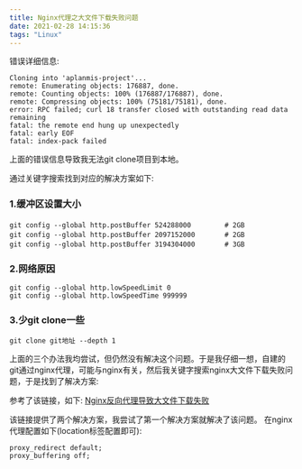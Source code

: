 ```yaml
---
title: Nginx代理之大文件下载失败问题
date: 2021-02-28 14:15:36
tags: "Linux"
---
```


错误详细信息:
```
Cloning into 'aplanmis-project'...
remote: Enumerating objects: 176887, done.
remote: Counting objects: 100% (176887/176887), done.
remote: Compressing objects: 100% (75181/75181), done.
error: RPC failed; curl 18 transfer closed with outstanding read data remaining
fatal: the remote end hung up unexpectedly
fatal: early EOF
fatal: index-pack failed

```
<!--more-->

上面的错误信息导致我无法git clone项目到本地。

通过关键字搜索找到对应的解决方案如下:

### 1.缓冲区设置大小
```
git config --global http.postBuffer 524288000 　　    # 2GB
git config --global http.postBuffer 2097152000　　    # 2GB
git config --global http.postBuffer 3194304000 　　   # 3GB
```

### 2.网络原因
```
git config --global http.lowSpeedLimit 0
git config --global http.lowSpeedTime 999999

```

### 3.少git clone一些
```
git clone git地址 --depth 1

```

上面的三个办法我均尝试，但仍然没有解决这个问题。于是我仔细一想，自建的git通过nginx代理，可能与nginx有关，然后我关键字搜索nginx大文件下载失败问题，于是找到了解决方案:

参考了该链接，如下:
[Nginx反向代理导致大文件下载失败](http://blog.chinaunix.net/uid-20332519-id-5755724.html)

该链接提供了两个解决方案，我尝试了第一个解决方案就解决了该问题。
在nginx代理配置如下(location标签配置即可):
```
proxy_redirect default;
proxy_buffering off;

```